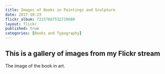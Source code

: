 ```yaml
---
title: Images of Books in Paintings and Sculpture
date: 2017-10-23
flickr_album: 72157687532719080
layout: flickr
published: true
categories: [Books and Typography]
---
```


## This is a gallery of images from my Flickr stream
The image of the book in art.

